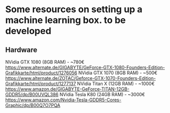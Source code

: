 # Some resources on setting up a machine learning box. to be developed

## Hardware

NVidia GTX 1080 (8GB RAM) - ~780€ https://www.alternate.de/GIGABYTE/GeForce-GTX-1080-Founders-Edition-Grafikkarte/html/product/1276056
NVidia GTX 1070 (8GB RAM) - ~500€ https://www.alternate.de/ZOTAC/Geforce-GTX-1070-Founders-Edition-Grafikkarte/html/product/1277137
NVidia Titan X (12GB RAM) - ~1000€ https://www.amazon.de/GIGABYTE-GeForce-TITAN-12GB-GDDR5/dp/B00UVQL386
NVidia Tesla K80 (24GB RAM) - ~3000€ https://www.amazon.com/Nvidia-Tesla-GDDR5-Cores-Graphic/dp/B00Q7O7PQA


